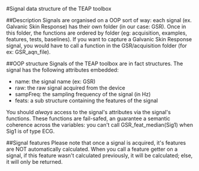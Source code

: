 #Signal data structure of the TEAP toolbox

##Description
Signals are organised on a OOP sort of way: each signal (ex. Galvanic Skin 
Response) has their own folder (in our case: GSR). Once in this folder, the 
functions are ordered by folder (eg: acquisition, examples, features, tests, 
baselines). If you want to capture a Galvanic Skin Response signal, you would 
have to call a function in the GSR/acquisition folder (for ex: GSR_aqn_file).

##OOP structure
Signals of the TEAP toolbox are in fact structures. The signal has the following 
attributes embedded:
* name: the signal name (ex: GSR)
* raw: the raw signal acquired from the device
* sampFreq: the sampling frequency of the signal (in Hz)
* feats: a sub structure containing the features of the signal

You should *always* access to the signal's attributes via the signal's 
functions. These functions are fail-safed, an guarantee a semantic coherence 
across the variables: you can't call GSR_feat_median(Sig1) when Sig1 is of type 
ECG.


##Signal features
Please note that once a signal is acquired, it's features are NOT automatically 
calculated. When you call a feature getter on a signal, if this feature wasn't 
calculated previously, it will be calculated; else, it will only be returned.


